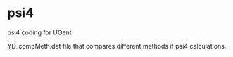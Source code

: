# psi4
psi4 coding for UGent

YD_compMeth.dat
  file that compares different methods if psi4 calculations.
